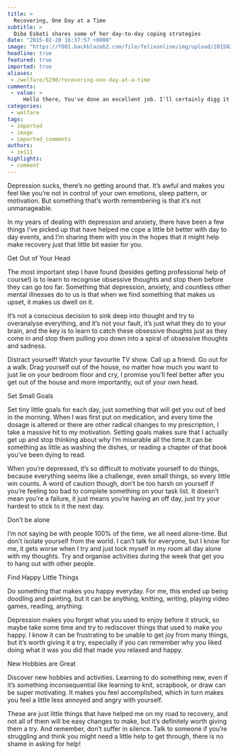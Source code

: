```yaml
---
title: >
  Recovering, One Day at a Time
subtitle: >
  Diba Esbati shares some of her day-to-day coping strategies
date: "2015-02-20 16:37:57 +0000"
image: "https://f001.backblazeb2.com/file/felixonline/img/upload/201502201638-ps3110-screen-shot-2015-02-20-at-16.37.06.png"
headline: true
featured: true
imported: true
aliases:
 - /welfare/5290/recovering-one-day-at-a-time
comments:
 - value: >
     Hello there, You've done an excellent job. I'll certainly digg it and personally suggest to my friends. I am sure they wil be benefited from this website. <br>canada goose jassen origineel http://www.webenco.nl/?nl-canada-goose-jassen-origineel-6396.html,Hello, i think that i saw you visited my site thus i came to “return the favor”.I am attempting to find things to improve my website!I suppose its ok to use a few of your ideas!! <br>ugg baratas verdaderas http://www.politica2cero.es/?es-ugg-baratas-verdaderas-535.html,Keep up the great work and generating the crowd!| <br>nba 2k16 mt generator http://www.macintosh-user.com/t1965f69-What-They-Informed-You-About-nba-k-mt-cheap.html#msg2368,You've got good thing in this case.| <br>nba 2k16 mt free http://maddenmobilecoinstrading.blog.com/2016/04/13/play-madden-mobile-game/,I treasure the info on your web site. Thank you so much!. <br>NBA 2K17 MT http://webapro.org/classifieds/112/227/nba-2k17-vc-contemplating-which,Maintain the excellent work !! Lovin' it! <br>madden 17 coin
categories:
 - welfare
tags:
 - imported
 - image
 - imported_comments
authors:
 - ze111
highlights:
 - comment
---
```


Depression sucks, there’s no getting around that. It’s awful and makes you feel like you’re not in control of your own emotions, sleep pattern, or motivation. But something that’s worth remembering is that it’s not unmanageable.

In my years of dealing with depression and anxiety, there have been a few things I’ve picked up that have helped me cope a little bit better with day to day events, and I’m sharing them with you in the hopes that it might help make recovery just that little bit easier for you.

Get Out of Your Head

The most important step I have found (besides getting professional help of course!) is to learn to recognise obsessive thoughts and stop them before they can go too far. Something that depression, anxiety, and countless other mental illnesses do to us is that when we find something that makes us upset, it makes us dwell on it.

It’s not a conscious decision to sink deep into thought and try to overanalyse everything, and it’s not your fault, it’s just what they do to your brain, and the key is to learn to catch these obsessive thoughts just as they come in and stop them pulling you down into a spiral of obsessive thoughts and sadness.

Distract yourself! Watch your favourite TV show. Call up a friend. Go out for a walk. Drag yourself out of the house, no matter how much you want to just lie on your bedroom floor and cry, I promise you’ll feel better after you get out of the house and more importantly, out of your own head.

Set Small Goals

Set tiny little goals for each day, just something that will get you out of bed in the morning. When I was first put on medication, and every time the dosage is altered or there are other radical changes to my prescription, I take a massive hit to my motivation. Setting goals makes sure that I actually get up and stop thinking about why I’m miserable all the time.It can be something as little as washing the dishes, or reading a chapter of that book you’ve been dying to read.

When you’re depressed, it’s so difficult to motivate yourself to do things, because everything seems like a challenge, even small things, so every little win counts. A word of caution though, don’t be too harsh on yourself if you’re feeling too bad to complete something on your task list. It doesn’t mean you’re a failure, it just means you’re having an off day, just try your hardest to stick to it the next day.

Don’t be alone

I’m not saying be with people 100% of the time, we all need alone-time. But don’t isolate yourself from the world. I can’t talk for everyone, but I know for me, it gets worse when I try and just lock myself in my room all day alone with my thoughts. Try and organise activities during the week that get you to hang out with other people.

Find Happy Little Things

Do something that makes you happy everyday. For me, this ended up being doodling and painting, but it can be anything, knitting, writing, playing video games, reading, anything.

Depression makes you forget what you used to enjoy before it struck, so maybe take some time and try to rediscover things that used to make you happy. I know it can be frustrating to be unable to get joy from many things, but it’s worth giving it a try, especially if you can remember why you liked doing what it was you did that made you relaxed and happy.

New Hobbies are Great

Discover new hobbies and activities. Learning to do something new, even if it’s something inconsequential like learning to knit, scrapbook, or draw can be super motivating. It makes you feel accomplished, which in turn makes you feel a little less annoyed and angry with yourself.

These are just little things that have helped me on my road to recovery, and not all of them will be easy changes to make, but it’s definitely worth giving them a try. And remember, don’t suffer in silence. Talk to someone if you’re struggling and think you might need a little help to get through, there is no shame in asking for help!
